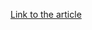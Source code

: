 [Link to the article](https://www.akamai.com/blog/security/a-log4j-retrospective-part-4-5-lessons-learned-from-log4j)
